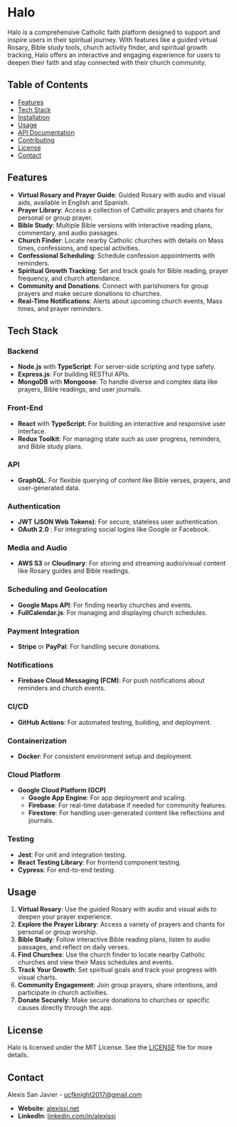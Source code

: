 # Halo

Halo is a comprehensive Catholic faith platform designed to support and inspire users in their spiritual journey. With features like a guided virtual Rosary, Bible study tools, church activity finder, and spiritual growth tracking, Halo offers an interactive and engaging experience for users to deepen their faith and stay connected with their church community.

## Table of Contents

- [Features](#features)
- [Tech Stack](#tech-stack)
- [Installation](#installation)
- [Usage](#usage)
- [API Documentation](#api-documentation)
- [Contributing](#contributing)
- [License](#license)
- [Contact](#contact)

## Features

- **Virtual Rosary and Prayer Guide**: Guided Rosary with audio and visual aids, available in English and Spanish.
- **Prayer Library**: Access a collection of Catholic prayers and chants for personal or group prayer.
- **Bible Study**: Multiple Bible versions with interactive reading plans, commentary, and audio passages.
- **Church Finder**: Locate nearby Catholic churches with details on Mass times, confessions, and special activities.
- **Confessional Scheduling**: Schedule confession appointments with reminders.
- **Spiritual Growth Tracking**: Set and track goals for Bible reading, prayer frequency, and church attendance.
- **Community and Donations**: Connect with parishioners for group prayers and make secure donations to churches.
- **Real-Time Notifications**: Alerts about upcoming church events, Mass times, and prayer reminders.

## Tech Stack

### Backend

- **Node.js** with **TypeScript**: For server-side scripting and type safety.
- **Express.js**: For building RESTful APIs.
- **MongoDB** with **Mongoose**: To handle diverse and complex data like prayers, Bible readings, and user journals.

### Front-End

- **React** with **TypeScript**: For building an interactive and responsive user interface.
- **Redux Toolkit**: For managing state such as user progress, reminders, and Bible study plans.

### API

- **GraphQL**: For flexible querying of content like Bible verses, prayers, and user-generated data.

### Authentication

- **JWT (JSON Web Tokens)**: For secure, stateless user authentication.
- **OAuth 2.0** : For integrating social logins like Google or Facebook.

### Media and Audio

- **AWS S3** or **Cloudinary**: For storing and streaming audio/visual content like Rosary guides and Bible readings.

### Scheduling and Geolocation

- **Google Maps API**: For finding nearby churches and events.
- **FullCalendar.js**: For managing and displaying church schedules.

### Payment Integration

- **Stripe** or **PayPal**: For handling secure donations.

### Notifications

- **Firebase Cloud Messaging (FCM)**: For push notifications about reminders and church events.

### CI/CD

- **GitHub Actions**: For automated testing, building, and deployment.

### Containerization

- **Docker**: For consistent environment setup and deployment.

### Cloud Platform

- **Google Cloud Platform (GCP)**
  - **Google App Engine**: For app deployment and scaling.
  - **Firebase**: For real-time database if needed for community features.
  - **Firestore**: For handling user-generated content like reflections and journals.

### Testing

- **Jest**: For unit and integration testing.
- **React Testing Library**: For frontend component testing.
- **Cypress**: For end-to-end testing.

## Usage

1. **Virtual Rosary**: Use the guided Rosary with audio and visual aids to deepen your prayer experience.
2. **Explore the Prayer Library**: Access a variety of prayers and chants for personal or group worship.
3. **Bible Study**: Follow interactive Bible reading plans, listen to audio passages, and reflect on daily verses.
4. **Find Churches**: Use the church finder to locate nearby Catholic churches and view their Mass schedules and events.
5. **Track Your Growth**: Set spiritual goals and track your progress with visual charts.
6. **Community Engagement**: Join group prayers, share intentions, and participate in church activities.
7. **Donate Securely**: Make secure donations to churches or specific causes directly through the app.

## License

Halo is licensed under the MIT License. See the [LICENSE](LICENSE) file for more details.

## Contact

Alexis San Javier - [ucfknight2017@gmail.com](mailto:ucfknight2017@gmail.com)

- **Website**: [alexissj.net](https://www.alexissj.net)
- **LinkedIn**: [linkedin.com/in/alexissj](https://linkedin.com/in/alexissj)
